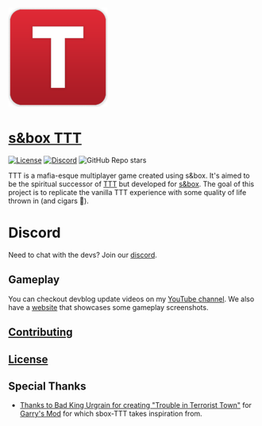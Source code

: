 <h1><img src="ui/traitor-icon.png" alt="TTT logo" height="200"/></h1>

# [s&box TTT](https://cigarlounge.github.io/)

[![License](https://img.shields.io/badge/license-agreement-red)](https://github.com/CigarLounge/sbox-TTT/blob/main/LICENSE.md)
[![Discord](https://img.shields.io/discord/949508550118481970?label=discord)](https://discord.gg/rrsrakF8N3)
![GitHub Repo stars](https://img.shields.io/github/stars/CigarLounge/sbox-TTT?style=social)

TTT is a mafia-esque multiplayer game created using s&box. It's aimed to be the spiritual successor of [TTT](https://ttt.badking.net/) but developed for [s&box](https://sbox.facepunch.com/news). The goal of this project is to replicate the vanilla TTT experience with some quality of life thrown in (and cigars 🚬).

# Discord
Need to chat with the devs? Join our [discord](https://discord.gg/rrsrakF8N3).

## Gameplay

You can checkout devblog update videos on my [YouTube channel](https://www.youtube.com/channel/UCk2IAm1j9o_3GWrqf537gNg). We also have a [website](https://cigarlounge.github.io/) that showcases some gameplay screenshots.

## [Contributing](https://github.com/CigarLounge/sbox-TTT/wiki/Contributing)

## [License](https://github.com/CigarLounge/sbox-TTT/blob/main/LICENSE.md)

## Special Thanks
- [Thanks to Bad King Urgrain for creating "Trouble in Terrorist Town"](https://ttt.badking.net/) for [Garry's Mod](https://gmod.facepunch.com/) for which sbox-TTT takes inspiration from.